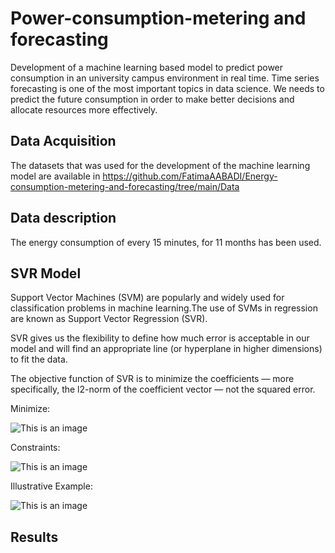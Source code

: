 # Power-consumption-metering and forecasting


Development of a machine learning based model to predict power consumption in an university campus environment in real time. Time series forecasting is one of the most important topics in data science. We needs to predict the future consumption in order to make better decisions and allocate resources more effectively.

## Data Acquisition 
The datasets that was used for the development of the machine learning model are available in https://github.com/FatimaAABADI/Energy-consumption-metering-and-forecasting/tree/main/Data

## Data description

The energy consumption of every 15 minutes, for 11 months has been used.

## SVR Model
Support Vector Machines (SVM) are popularly and widely used for classification problems in machine learning.The use of SVMs in regression are known as Support Vector Regression (SVR).

SVR gives us the flexibility to define how much error is acceptable in our model and will find an appropriate line (or hyperplane in higher dimensions) to fit the data.

The objective function of SVR is to minimize the coefficients — more specifically, the l2-norm of the coefficient vector — not the squared error. 

Minimize: 

![This is an image](https://miro.medium.com/max/456/1*6M8yyY7yC7xJX6nFN2SdCQ.png)

Constraints:  

![This is an image](https://miro.medium.com/max/506/1*gpN_ZxDuLgusn-O0fck13A.png)


Illustrative Example:

![This is an image](https://miro.medium.com/max/1400/1*nrXHNqC_hqpyux7GUbtqAQ.png)


## Results
